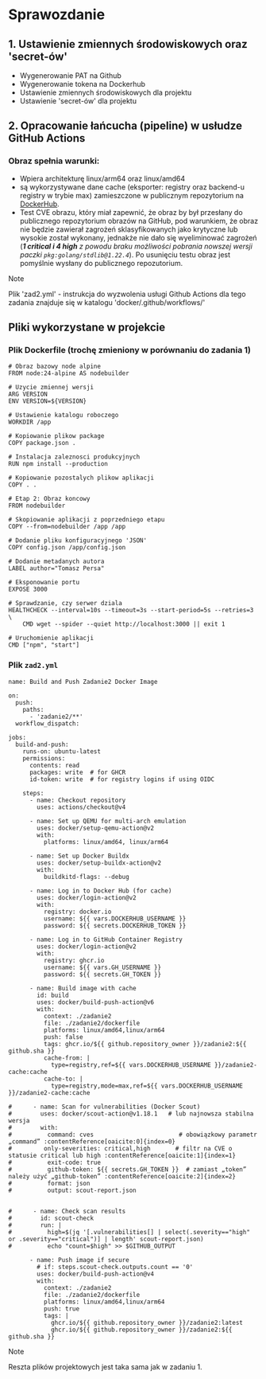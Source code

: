 # Sprawozdanie

## 1. Ustawienie zmiennych środowiskowych oraz 'secret-ów'
* Wygenerowanie PAT na Github
* Wygenerowanie tokena na Dockerhub
* Ustawienie zmiennych środowiskowych dla projektu
* Ustawienie 'secret-ów' dla projektu  


## 2. Opracowanie łańcucha (pipeline) w usłudze GitHub Actions

### Obraz spełnia warunki:
* Wpiera architekturę linux/arm64 oraz linux/amd64
* są wykorzystywane dane cache (eksporter: registry oraz backend-u registry w trybie max) zamieszczone w publicznym repozytorium na [DockerHub](https://hub.docker.com/r/timtur/zadanie2-cache).
* Test CVE obrazu, który miał zapewnić, że obraz by był przesłany do publicznego repozytorium obrazów na GitHub, pod warunkiem, że obraz nie będzie zawierał zagrożeń sklasyfikowanych jako krytyczne lub wysokie został wykonany, jednakże nie dało się wyeliminować zagrożeń (_**1 critical i 4 high** z powodu braku możliwości pobrania nowszej wersji paczki `pkg:golang/stdlib@1.22.4`_). Po usunięciu testu obraz jest pomyślnie wysłany do publicznego repozutorium.

> [!NOTE]
> Plik 'zad2.yml' - instrukcja do wyzwolenia usługi Github Actions dla tego zadania znajduje się w katalogu 'docker/.github/workflows/'  

## Pliki wykorzystane w projekcie 

### Plik Dockerfile (trochę zmieniony w porównaniu do zadania 1)
```
# Obraz bazowy node alpine
FROM node:24-alpine AS nodebuilder

# Uzycie zmiennej wersji
ARG VERSION
ENV VERSION=${VERSION}

# Ustawienie katalogu roboczego
WORKDIR /app

# Kopiowanie plikow package
COPY package.json .

# Instalacja zaleznosci produkcyjnych
RUN npm install --production

# Kopiowanie pozostalych plikow aplikacji
COPY . .

# Etap 2: Obraz koncowy
FROM nodebuilder

# Skopiowanie aplikacji z poprzedniego etapu
COPY --from=nodebuilder /app /app

# Dodanie pliku konfiguracyjnego 'JSON'
COPY config.json /app/config.json

# Dodanie metadanych autora
LABEL author="Tomasz Persa"
 
# Eksponowanie portu
EXPOSE 3000

# Sprawdzanie, czy serwer dziala
HEALTHCHECK --interval=10s --timeout=3s --start-period=5s --retries=3 \
	CMD wget --spider --quiet http://localhost:3000 || exit 1

# Uruchomienie aplikacji
CMD ["npm", "start"]
```

### Plik `zad2.yml`
```
name: Build and Push Zadanie2 Docker Image

on:
  push:
    paths:
      - 'zadanie2/**'
  workflow_dispatch:

jobs:
  build-and-push:
    runs-on: ubuntu-latest
    permissions:
      contents: read
      packages: write  # for GHCR
      id-token: write  # for registry logins if using OIDC

    steps:
      - name: Checkout repository
        uses: actions/checkout@v4

      - name: Set up QEMU for multi‑arch emulation
        uses: docker/setup-qemu-action@v2
        with:
          platforms: linux/amd64, linux/arm64

      - name: Set up Docker Buildx
        uses: docker/setup-buildx-action@v2
        with:
          buildkitd-flags: --debug

      - name: Log in to Docker Hub (for cache)
        uses: docker/login-action@v2
        with:
          registry: docker.io
          username: ${{ vars.DOCKERHUB_USERNAME }}
          password: ${{ secrets.DOCKERHUB_TOKEN }}

      - name: Log in to GitHub Container Registry
        uses: docker/login-action@v2
        with:
          registry: ghcr.io
          username: ${{ vars.GH_USERNAME }}
          password: ${{ secrets.GH_TOKEN }}

      - name: Build image with cache
        id: build
        uses: docker/build-push-action@v6
        with:
          context: ./zadanie2
          file: ./zadanie2/dockerfile
          platforms: linux/amd64,linux/arm64
          push: false
          tags: ghcr.io/${{ github.repository_owner }}/zadanie2:${{ github.sha }}
          cache-from: |
            type=registry,ref=${{ vars.DOCKERHUB_USERNAME }}/zadanie2-cache:cache
          cache-to: |
            type=registry,mode=max,ref=${{ vars.DOCKERHUB_USERNAME }}/zadanie2-cache:cache

#      - name: Scan for vulnerabilities (Docker Scout)
#        uses: docker/scout-action@v1.18.1   # lub najnowsza stabilna wersja
#        with:
#          command: cves                        # obowiązkowy parametr „command” :contentReference[oaicite:0]{index=0}
#         only-severities: critical,high       # filtr na CVE o statusie critical lub high :contentReference[oaicite:1]{index=1}
#          exit-code: true 
#          github-token: ${{ secrets.GH_TOKEN }}  # zamiast „token” należy użyć „github-token” :contentReference[oaicite:2]{index=2}
#          format: json
#          output: scout-report.json


#      - name: Check scan results
#        id: scout-check
#        run: |
#          high=$(jq '[.vulnerabilities[] | select(.severity=="high" or .severity=="critical")] | length' scout-report.json)
#          echo "count=$high" >> $GITHUB_OUTPUT

      - name: Push image if secure
        # if: steps.scout-check.outputs.count == '0'
        uses: docker/build-push-action@v4
        with:
          context: ./zadanie2
          file: ./zadanie2/dockerfile
          platforms: linux/amd64,linux/arm64
          push: true
          tags: |
            ghcr.io/${{ github.repository_owner }}/zadanie2:latest
            ghcr.io/${{ github.repository_owner }}/zadanie2:${{ github.sha }}
```  

> [!NOTE]
> Reszta plików projektowych jest taka sama jak w zadaniu 1.
